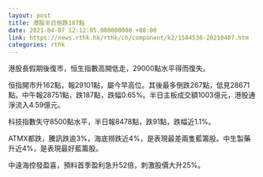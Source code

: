 ```yaml
---
layout: post
title: 港股半日倒跌187點
date: 2021-04-07 12:12:05.000000000 +08:00
link: https://news.rthk.hk/rthk/ch/component/k2/1584538-20210407.htm
categories: rthk
---
```


港股長假期後復市，恒生指數高開低走，29000點水平得而復失。

恒指開市升162點，報29101點，屬今早高位。其後最多倒跌267點，低見28671點。中午報28751點，跌187點，跌幅0.65%。半日主板成交額1003億元，港股通淨流入4.59億元。

科技指數失守8500點水平，半日報8478點，跌91點，跌幅近1.1%。

ATMX都跌，騰訊跌逾3%，海底撈跌近4%，是表現最差兩隻藍籌股。中生製藥升近4%，是表現最好藍籌股。

中遠海控發盈喜，預料首季盈利急升52倍，刺激股價大升25%。
